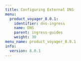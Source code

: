 ```yaml
---
title: Configuring External DNS
menu:
  product_voyager_8.0.1:
    identifier: dns-ingress
    name: DNS
    parent: ingress-guides
    weight: 30
menu_name: product_voyager_8.0.1
info:
  version: 8.0.1
---
```


